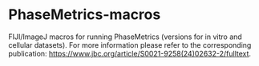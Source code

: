 # PhaseMetrics-macros
FIJI/ImageJ macros for running PhaseMetrics (versions for in vitro and cellular datasets). For more information please refer to the corresponding publication:  https://www.jbc.org/article/S0021-9258(24)02632-2/fulltext. 
